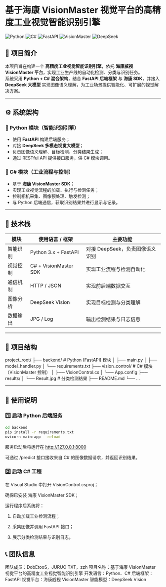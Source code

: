 # 基于海康 VisionMaster 视觉平台的高精度工业视觉智能识别引擎

![Python](https://img.shields.io/badge/Python-3.9+-blue?logo=python&logoColor=white)
![C#](https://img.shields.io/badge/C%23-.NET%206.0-purple?logo=csharp&logoColor=white)
![FastAPI](https://img.shields.io/badge/FastAPI-Framework-green?logo=fastapi&logoColor=white)
![VisionMaster](https://img.shields.io/badge/VisionMaster-SDK-orange)
![DeepSeek](https://img.shields.io/badge/DeepSeek-AI%20Model-yellow?logo=googlecloud&logoColor=white)

## 🧠 项目简介
本项目旨在构建一个 **高精度工业视觉智能识别引擎**，依托 **海康威视 VisionMaster 平台**，实现工业生产线的自动化检测、分类与识别任务。  
系统采用 **Python + C# 混合架构**，结合 **FastAPI 后端框架** 与 **海康 SDK**，并接入 **DeepSeek 大模型** 实现图像语义理解，为工业场景提供智能化、可扩展的视觉解决方案。

---

## ⚙️ 系统架构

### 🔹 Python 模块（智能识别引擎）
- 使用 **FastAPI** 构建后端服务；
- 对接 **DeepSeek 多模态视觉大模型**；
- 负责图像语义理解、目标检测、分类结果生成；
- 通过 RESTful API 提供接口服务，供 C# 模块调用。

### 🔹 C# 模块（工业流程与控制）
- 基于 **海康 VisionMaster SDK**；
- 实现工业视觉流程的加载、执行与检测任务；
- 控制相机采集、图像预处理、触发检测；
- 与 Python 后端通信，获取识别结果并进行显示与记录。

---

## 🧩 技术栈

| 模块 | 使用语言 / 框架 | 主要功能 |
|------|----------------|-----------|
| 智能识别 | Python 3.x + FastAPI | 对接 DeepSeek，负责图像语义识别 |
| 视觉控制 | C# + VisionMaster SDK | 实现工业流程与检测自动化 |
| 通信机制 | HTTP / JSON | 实现前后端数据交互 |
| 图像分析 | DeepSeek Vision | 实现目标检测与分类理解 |
| 数据输出 | JPG / Log | 输出检测结果与日志信息 |

---

## 📂 项目结构
project_root/
├── backend/ # Python (FastAPI) 模块
│ ├── main.py
│ ├── model_handler.py
│ └── requirements.txt
├── vision_control/ # C# 模块（VisionMaster 控制）
│ ├── VisionControl.cs
│ └── App.config
├── results/
│ └── Result.jpg # 分类检测结果
├── README.md
└── ...

---

## 🚀 使用说明

### 1️⃣ 启动 Python 后端服务
```bash
cd backend
pip install -r requirements.txt
uvicorn main:app --reload
```

服务启动后将运行在 http://127.0.0.1:8000

可通过 /predict 接口接收来自 C# 的图像数据请求，并返回识别结果。

### 2️⃣ 启动 C# 工程

在 Visual Studio 中打开 VisionControl.csproj；

确保已安装 海康 VisionMaster SDK；

运行程序后系统将：

1. 自动加载工业检测流程；

2. 采集图像并调用 FastAPI 接口；

3. 展示分类检测结果与识别日志。


## 📞 团队信息

团队成员：DobEtooS，JURUO TXT，zzh
项目名称：基于海康 VisionMaster 视觉平台的高精度工业视觉智能识别引擎
开发语言：Python、C#
后端框架：FastAPI
视觉平台：海康威视 VisionMaster
智能模型：DeepSeek Vision

